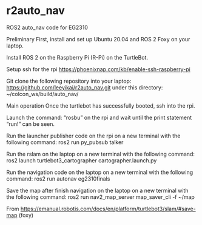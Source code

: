 # r2auto_nav
ROS2 auto_nav code for EG2310

Preliminary 
First, install and set up Ubuntu 20.04 and ROS 2 Foxy on your laptop. 

Install ROS 2 on the Raspberry Pi (R-Pi) on the TurtleBot.

Setup ssh for the rpi https://phoenixnap.com/kb/enable-ssh-raspberry-pi

Git clone the following repository into your laptop: https://github.com/leeyikai/r2auto_nav.git under this directory:
~/colcon_ws/build/auto_nav/

Main operation 
Once the turtlebot has successfully booted, ssh into the rpi.

Launch the command: “rosbu” on the rpi and wait until the print statement “run!” can be seen. 

Run the launcher publisher code on the rpi on a new terminal with the following command: 
ros2 run py_pubsub talker

Run the rslam on the laptop on a new terminal with the following command: 
ros2 launch turtlebot3_cartographer cartographer.launch.py

Run the navigation code on the laptop on a new terminal with the following command: 
ros2 run autonav eg2310finals

Save the map after finish navigation on the laptop on a new terminal with the following command: 
ros2 run nav2_map_server map_saver_cli -f ~/map

From https://emanual.robotis.com/docs/en/platform/turtlebot3/slam/#save-map (foxy)
